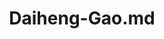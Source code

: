 ---
title: "Daiheng-Gao.md"
collection: authors
permalink: /authors/Daiheng-Gao
citation: ' Xuanmeng Zhang,  Zhedong Zheng,  Daiheng Gao,  Bang Zhang,  Pan Pan,  Yi Yang, &quot;Multi-View Consistent Generative Adversarial Networks for 3D-aware Image Synthesis.&quot; CVPR, 2022.'
---